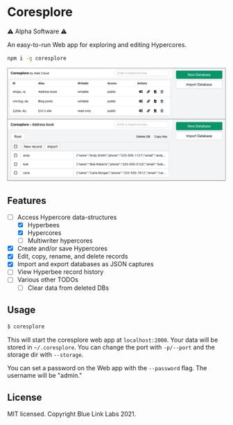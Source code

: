 # Coresplore

⚠️ Alpha Software ⚠️

An easy-to-run Web app for exploring and editing Hypercores.

```bash
npm i -g coresplore
```

![screenshot.jpg](screenshot.jpg)

## Features

- [ ] Access Hypercore data-structures
  - [x] Hyperbees
  - [x] Hypercores
  - [ ] Multiwriter hypercores
- [x] Create and/or save Hypercores
- [x] Edit, copy, rename, and delete records
- [x] Import and export databases as JSON captures
- [ ] View Hyperbee record history
- [ ] Various other TODOs
  - [ ] Clear data from deleted DBs

## Usage

```bash
$ coresplore
```

This will start the coresplore web app at `localhost:2000`. Your data will be stored in `~/.coresplore`. You can change the port with `-p/--port` and the storage dir with `--storage`.

You can set a password on the Web app with the `--password` flag. The username will be "admin."

## License

MIT licensed. Copyright Blue Link Labs 2021.